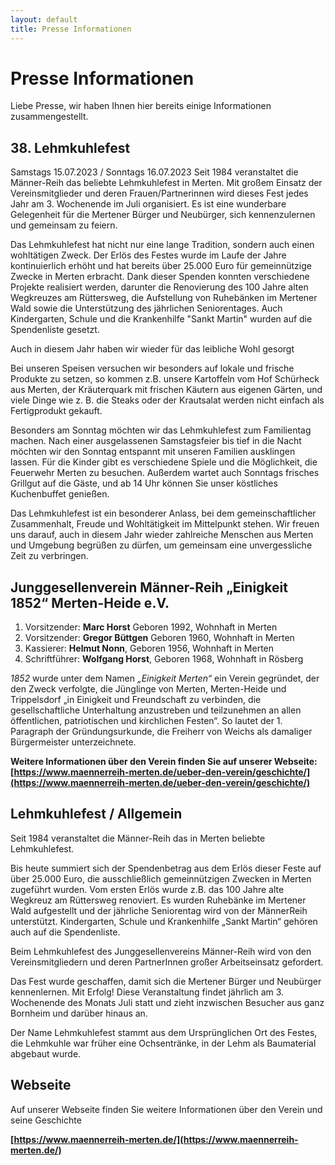 ```yaml
---
layout: default
title: Presse Informationen
--- 
```

# Presse Informationen
Liebe Presse, wir haben Ihnen hier bereits einige Informationen zusammengestellt.
## 38. Lehmkuhlefest
Samstags 15.07.2023 / Sonntags 16.07.2023
Seit 1984 veranstaltet die Männer-Reih das beliebte Lehmkuhlefest in Merten. Mit großem Einsatz der Vereinsmitglieder und deren Frauen/Partnerinnen wird dieses Fest jedes Jahr am 3. Wochenende im Juli organisiert. Es ist eine wunderbare Gelegenheit für die Mertener Bürger und Neubürger, sich kennenzulernen und gemeinsam zu feiern.

Das Lehmkuhlefest hat nicht nur eine lange Tradition, sondern auch einen wohltätigen Zweck. Der Erlös des Festes wurde im Laufe der Jahre kontinuierlich erhöht und hat bereits über 25.000 Euro für gemeinnützige Zwecke in Merten erbracht. Dank dieser Spenden konnten verschiedene Projekte realisiert werden, darunter die Renovierung des 100 Jahre alten Wegkreuzes am Rüttersweg, die Aufstellung von Ruhebänken im Mertener Wald sowie die Unterstützung des jährlichen Seniorentages. Auch Kindergarten, Schule und die Krankenhilfe "Sankt Martin" wurden auf die Spendenliste gesetzt.

Auch in diesem Jahr haben wir wieder für das leibliche Wohl gesorgt

Bei unseren Speisen versuchen wir besonders auf lokale und frische Produkte zu setzen, so kommen z.B. unsere Kartoffeln vom Hof Schürheck aus Merten, der Kräuterquark mit frischen Käutern aus eigenen Gärten, und viele Dinge wie z. B. die Steaks oder der Krautsalat werden nicht einfach als Fertigprodukt gekauft.

Besonders am Sonntag möchten wir das Lehmkuhlefest zum Familientag machen. Nach einer ausgelassenen Samstagsfeier bis tief in die Nacht möchten wir den Sonntag entspannt mit unseren Familien ausklingen lassen. Für die Kinder gibt es verschiedene Spiele und die Möglichkeit, die Feuerwehr Merten zu besuchen. Außerdem wartet auch Sonntags frisches Grillgut auf die Gäste, und ab 14 Uhr können Sie unser köstliches Kuchenbuffet genießen.

Das Lehmkuhlefest ist ein besonderer Anlass, bei dem gemeinschaftlicher Zusammenhalt, Freude und Wohltätigkeit im Mittelpunkt stehen. Wir freuen uns darauf, auch in diesem Jahr wieder zahlreiche Menschen aus Merten und Umgebung begrüßen zu dürfen, um gemeinsam eine unvergessliche Zeit zu verbringen.

## Junggesellenverein Männer-Reih „Einigkeit 1852“ Merten-Heide e.V.
1. Vorsitzender: **Marc Horst** Geboren 1992, Wohnhaft in Merten
2. Vorsitzender: **Gregor Büttgen** Geboren 1960, Wohnhaft in Merten
3. Kassierer: **Helmut Nonn**, Geboren 1956, Wohnhaft in Merten
4. Schriftführer: **Wolfgang Horst**, Geboren 1968, Wohnhaft in Rösberg
  
*1852* wurde unter dem Namen *„Einigkeit Merten“* ein Verein gegründet, der den Zweck verfolgte, die Jünglinge von Merten, Merten-Heide und Trippelsdorf „in Einigkeit und Freundschaft zu verbinden, die gesellschaftliche Unterhaltung anzustreben und teilzunehmen an allen öffentlichen, patriotischen und kirchlichen Festen“. So lautet der 1. Paragraph der Gründungsurkunde, die Freiherr von Weichs als damaliger Bürgermeister unterzeichnete.

**Weitere Informationen über den Verein finden Sie auf unserer Webseite: [https://www.maennerreih-merten.de/ueber-den-verein/geschichte/](https://www.maennerreih-merten.de/ueber-den-verein/geschichte/)**

## Lehmkuhlefest / Allgemein
Seit 1984 veranstaltet die Männer-Reih das in Merten beliebte Lehmkuhlefest.

Bis heute summiert sich der Spendenbetrag aus dem Erlös dieser Feste auf über 25.000 Euro, die ausschließlich gemeinnützigen Zwecken in Merten zugeführt wurden. Vom ersten Erlös wurde z.B. das 100 Jahre alte Wegkreuz am Rüttersweg renoviert. Es wurden Ruhebänke im Mertener Wald aufgestellt und der jährliche Seniorentag wird von der MännerReih unterstützt. Kindergarten, Schule und Krankenhilfe „Sankt Martin“ gehören auch auf die Spendenliste.

Beim Lehmkuhlefest des Junggesellenvereins Männer-Reih wird von den Vereinsmitgliedern und deren PartnerInnen großer Arbeitseinsatz gefordert.

Das Fest wurde geschaffen, damit sich die Mertener Bürger und Neubürger kennenlernen. Mit Erfolg!
Diese Veranstaltung findet jährlich am 3. Wochenende des Monats Juli statt und zieht inzwischen Besucher aus ganz Bornheim und darüber hinaus an.

Der Name Lehmkuhlefest stammt aus dem Ursprünglichen Ort des Festes, die Lehmkuhle war früher eine Ochsentränke, in der Lehm als Baumaterial abgebaut wurde.

## Webseite
Auf unserer Webseite finden Sie weitere Informationen über den Verein und seine Geschichte

**[https://www.maennerreih-merten.de/](https://www.maennerreih-merten.de/)**